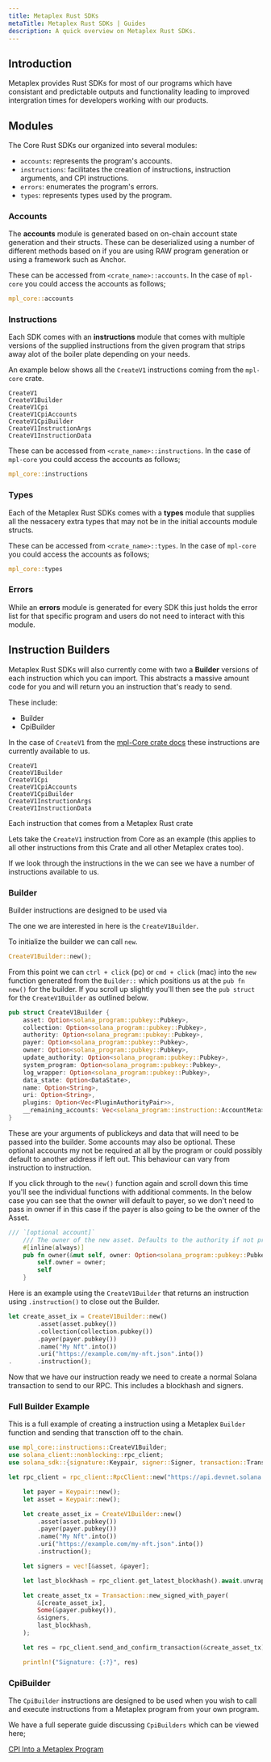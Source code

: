 ```yaml
---
title: Metaplex Rust SDKs
metaTitle: Metaplex Rust SDKs | Guides
description: A quick overview on Metaplex Rust SDKs.
---
```


## Introduction

Metaplex provides Rust SDKs for most of our programs which have consistant and predictable outputs and functionality leading to improved intergration times for developers working with our products.

## Modules

The Core Rust SDKs our organized into several modules:

- `accounts`: represents the program's accounts.
- `instructions`: facilitates the creation of instructions, instruction arguments, and CPI instructions.
- `errors`: enumerates the program's errors.
- `types`: represents types used by the program.

### Accounts

The **accounts** module is generated based on on-chain account state generation and their structs. These can be deserialized using a number of different methods based on if you are using RAW program generation or using a framework such as Anchor.

These can be accessed from `<crate_name>::accounts`. In the case of `mpl-core` you could access the accounts as follows;

```rust
mpl_core::accounts
```

### Instructions

Each SDK comes with an **instructions** module that comes with multiple versions of the supplied instructions from the given program that strips away alot of the boiler plate depending on your needs.

An example below shows all the `CreateV1` instructions coming from the `mpl-core` crate.

```
CreateV1
CreateV1Builder
CreateV1Cpi
CreateV1CpiAccounts
CreateV1CpiBuilder
CreateV1InstructionArgs
CreateV1InstructionData
```

These can be accessed from `<crate_name>::instructions`. In the case of `mpl-core` you could access the accounts as follows;

```rust
mpl_core::instructions
```

### Types

Each of the Metaplex Rust SDKs comes with a **types** module that supplies all the nessacery extra types that may not be in the initial accounts module structs.

These can be accessed from `<crate_name>::types`. In the case of `mpl-core` you could access the accounts as follows;

```rust
mpl_core::types
```

### Errors

While an **errors** module is generated for every SDK this just holds the error list for that specific program and users do not need to interact with this module.


## Instruction Builders

Metaplex Rust SDKs will also currently come with two a **Builder** versions of each instruction which you can import. This abstracts a massive amount code for you and will return you an instruction that's ready to send.

These include:

- Builder
- CpiBuilder

In the case of `CreateV1` from the [mpl-Core crate docs](https://docs.rs/mpl-core/0.7.0/mpl_core/instructions/index.html) these instructions are currently available to us.

```
CreateV1
CreateV1Builder
CreateV1Cpi
CreateV1CpiAccounts
CreateV1CpiBuilder
CreateV1InstructionArgs
CreateV1InstructionData
```

Each instruction that comes from a Metaplex Rust crate 

Lets take the `CreateV1` instruction from Core as an example (this applies to all other instructions from this Crate and all other Metaplex crates too).

If we look through the instructions in the  we can see we have a number of instructions available to us.

### Builder

Builder instructions are designed to be used via

The one we are interested in here is the `CreateV1Builder`.

To initialize the builder we can call `new`.

```rust
CreateV1Builder::new();
```

From this point we can `ctrl + click` (pc) or `cmd + click` (mac) into the `new` function generated from the `Builder::` which positions us at the `pub fn new()` for the builder. If you scroll up slightly you'll then see the `pub struct` for the `CreateV1Builder` as outlined below.

```rust
pub struct CreateV1Builder {
    asset: Option<solana_program::pubkey::Pubkey>,
    collection: Option<solana_program::pubkey::Pubkey>,
    authority: Option<solana_program::pubkey::Pubkey>,
    payer: Option<solana_program::pubkey::Pubkey>,
    owner: Option<solana_program::pubkey::Pubkey>,
    update_authority: Option<solana_program::pubkey::Pubkey>,
    system_program: Option<solana_program::pubkey::Pubkey>,
    log_wrapper: Option<solana_program::pubkey::Pubkey>,
    data_state: Option<DataState>,
    name: Option<String>,
    uri: Option<String>,
    plugins: Option<Vec<PluginAuthorityPair>>,
    __remaining_accounts: Vec<solana_program::instruction::AccountMeta>,
}

```

These are your arguments of publickeys and data that will need to be passed into the builder. Some accounts may also be optional. These optional accounts my not be required at all by the program or could possibly default to another address if left out. This behaviour can vary from instruction to instruction. 

If you click through to the `new()` function again and scroll down this time you'll see the individual functions with additional comments. In the below case you can see that the owner will default to payer, so we don't need to pass in owner if in this case if the payer is also going to be the owner of the Asset.

```rust
/// `[optional account]`
    /// The owner of the new asset. Defaults to the authority if not present.
    #[inline(always)]
    pub fn owner(&mut self, owner: Option<solana_program::pubkey::Pubkey>) -> &mut Self {
        self.owner = owner;
        self
    }
```

Here is an example using the `CreateV1Builder` that returns an instruction using `.instruction()` to close out the Builder.

```rust
let create_asset_ix = CreateV1Builder::new()
        .asset(asset.pubkey())
        .collection(collection.pubkey())
        .payer(payer.pubkey())
        .name("My Nft".into())
        .uri("https://example.com/my-nft.json".into())
.       .instruction();
```

Now that we have our instruction ready we need to create a normal Solana transaction to send to our RPC. This includes a blockhash and signers.

### Full Builder Example

This is a full example of creating a instruction using a Metaplex `Builder` function and sending that transction off to the chain.

```rust
use mpl_core::instructions::CreateV1Builder;
use solana_client::nonblocking::rpc_client;
use solana_sdk::{signature::Keypair, signer::Signer, transaction::Transaction};

let rpc_client = rpc_client::RpcClient::new("https://api.devnet.solana.com".to_string());

    let payer = Keypair::new();
    let asset = Keypair::new();

    let create_asset_ix = CreateV1Builder::new()
        .asset(asset.pubkey())
        .payer(payer.pubkey())
        .name("My Nft".into())
        .uri("https://example.com/my-nft.json".into())
        .instruction();

    let signers = vec![&asset, &payer];

    let last_blockhash = rpc_client.get_latest_blockhash().await.unwrap();

    let create_asset_tx = Transaction::new_signed_with_payer(
        &[create_asset_ix],
        Some(&payer.pubkey()),
        &signers,
        last_blockhash,
    );

    let res = rpc_client.send_and_confirm_transaction(&create_asset_tx).await.unwrap();

    println!("Signature: {:?}", res)

```

### CpiBuilder

The `CpiBuilder` instructions are designed to be used when you wish to call and execute instructions from a Metaplex program from your own program.

We have a full seperate guide discussing `CpiBuilders` which can be viewed here;

[CPI Into a Metaplex Program](/guides/rust/how-to-cpi-into-a-metaplex-program)
